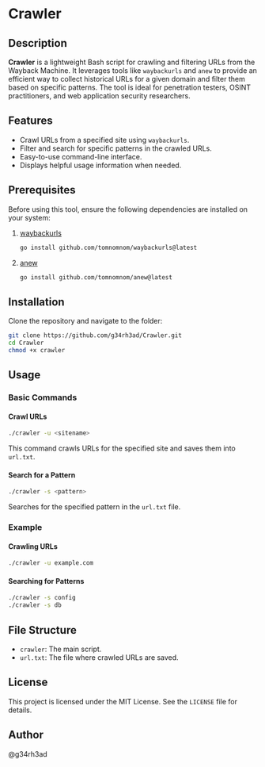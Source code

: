 # Crawler

## Description
**Crawler** is a lightweight Bash script for crawling and filtering URLs from the Wayback Machine. It leverages tools like `waybackurls` and `anew` to provide an efficient way to collect historical URLs for a given domain and filter them based on specific patterns. The tool is ideal for penetration testers, OSINT practitioners, and web application security researchers.

## Features
- Crawl URLs from a specified site using `waybackurls`.
- Filter and search for specific patterns in the crawled URLs.
- Easy-to-use command-line interface.
- Displays helpful usage information when needed.

## Prerequisites
Before using this tool, ensure the following dependencies are installed on your system:

1. [waybackurls](https://github.com/tomnomnom/waybackurls)
   ```bash
   go install github.com/tomnomnom/waybackurls@latest
   ```

2. [anew](https://github.com/tomnomnom/anew)
   ```bash
   go install github.com/tomnomnom/anew@latest
   ```

## Installation
Clone the repository and navigate to the folder:
```bash
git clone https://github.com/g34rh3ad/Crawler.git
cd Crawler
chmod +x crawler
```

## Usage
### Basic Commands
#### Crawl URLs
```bash
./crawler -u <sitename>
```
This command crawls URLs for the specified site and saves them into `url.txt`.

#### Search for a Pattern
```bash
./crawler -s <pattern>
```
Searches for the specified pattern in the `url.txt` file.

### Example
#### Crawling URLs
```bash
./crawler -u example.com
```
#### Searching for Patterns
```bash
./crawler -s config
./crawler -s db
```

## File Structure
- `crawler`: The main script.
- `url.txt`: The file where crawled URLs are saved.

## License
This project is licensed under the MIT License. See the `LICENSE` file for details.

## Author
@g34rh3ad

